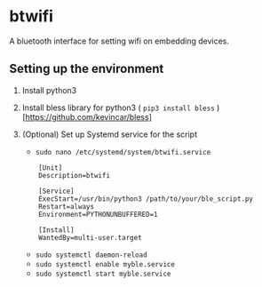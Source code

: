 # btwifi

A bluetooth interface for setting wifi on embedding devices.

## Setting up the environment

1. Install python3
 <!--  mark down link to `` -->
2. Install bless library for python3 ( `pip3 install bless` )[https://github.com/kevincar/bless]
3. (Optional) Set up Systemd service for the script

    - `sudo nano /etc/systemd/system/btwifi.service`

    ```
        [Unit]
        Description=btwifi

        [Service]
        ExecStart=/usr/bin/python3 /path/to/your/ble_script.py
        Restart=always
        Environment=PYTHONUNBUFFERED=1

        [Install]
        WantedBy=multi-user.target
    ```

    - `sudo systemctl daemon-reload`
    - `sudo systemctl enable myble.service`
    - `sudo systemctl start myble.service`
